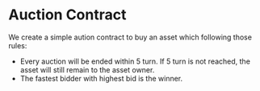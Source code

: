 # Auction Contract

We create a simple aution contract to buy an asset which following those rules:

- Every auction will be ended within 5 turn. If 5 turn is not reached, the asset will still remain to the asset owner.
- The fastest bidder with highest bid is the winner.
